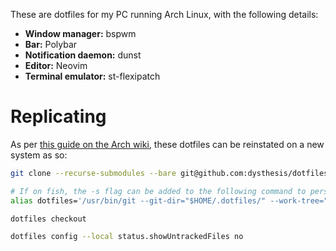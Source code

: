These are dotfiles for my PC running Arch Linux, with the following details:

- **Window manager:** bspwm
- **Bar:** Polybar
- **Notification daemon:** dunst
- **Editor:** Neovim
- **Terminal emulator:** st-flexipatch

# Replicating

As per [this guide on the Arch wiki](https://wiki.archlinux.org/title/Dotfiles#Tracking_dotfiles_directly_with_Git), these dotfiles can be reinstated on a new system as so:

```bash
git clone --recurse-submodules --bare git@github.com:dysthesis/dotfiles.git ~/.dotfiles

# If on fish, the -s flag can be added to the following command to persist the alias
alias dotfiles='/usr/bin/git --git-dir="$HOME/.dotfiles/" --work-tree="$HOME"'

dotfiles checkout

dotfiles config --local status.showUntrackedFiles no
```
